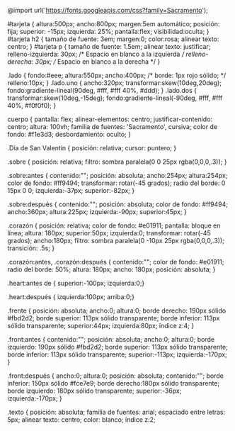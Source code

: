 @import url('https://fonts.googleapis.com/css?family=Sacramento');

#tarjeta {
   altura:500px;
   ancho:800px;
   margen:5em automático;
   posición: fija;
  superior: -15px;
   izquierda: 25%;
   pantalla:flex;
   visibilidad:oculta;
}
#tarjeta h2 {
   tamaño de fuente: 3em;
   margen:0;
   color:rosa;
   alinear texto: centro;
}
#tarjeta p {
   tamaño de fuente: 1.5em;
   alinear texto: justificar;
   relleno-izquierda: 30px; /* Espacio en blanco a la izquierda */
   relleno-derecha: 30px; /* Espacio en blanco a la derecha */
}


.lado {
   fondo:#eee;
   altura:550px;
   ancho:400px;
/* borde: 1px rojo sólido; */
   relleno:10px;
}
.lado.uno {
   ancho:320px;
   transformar:skew(10deg,20deg);
   fondo:gradiente-lineal(90deg, #fff, #fff 40%, #ddd);
}
.lado.dos {
   transformar:skew(10deg,-15deg);
   fondo:gradiente-lineal(-90deg, #fff, #fff 40%, #f0f0f0);
}

cuerpo {
   pantalla: flex;
   alinear-elementos: centro;
   justificar-contenido: centro;
   altura: 100vh;
   familia de fuentes: 'Sacramento', cursiva;
   color de fondo: #f1e3d3;
   desbordamiento: oculto;
 }
 
 .Día de San Valentín {
   posición: relativa;
   cursor: puntero;
 }
 
 .sobre {
   posición: relativa;
   filtro: sombra paralela(0 0 25px rgba(0,0,0,.3));
 }
 
 .sobre:antes {
   contenido:"";
   posición: absoluta;
   ancho:254px;
   altura:254px;
   color de fondo: #ff9494;
   transformar: rotar(-45 grados);
   radio del borde: 0 15px 0 0;
   izquierda:-37px;
   superior:-82px;
 }
 
 .sobre:después {
   contenido:"";
   posición: absoluta;
   color de fondo: #ff9494;
   ancho:360px;
   altura:225px;
   izquierda:-90px;
   superior:45px;
 }
 
 .corazón {
   posición: relativa;
   color de fondo: #e01911;
   pantalla: bloque en línea;
   altura: 180px;
   superior:50px;
   izquierda:0;
   transformar: rotar(-45 grados);
   ancho:180px;
   filtro: sombra paralela(0 -10px 25px rgba(0,0,0,.3));
   transición: .5s;
 }
   
 .corazón:antes, .corazón:después {
   contenido:"";
   color de fondo: #e01911;
   radio del borde: 50%;
   altura: 180px;
   ancho: 180px;
   posición: absoluta;
   }
   
 .heart:antes de {
   superior:-100px;
   izquierda:0;}
   
 .heart:después {
   izquierda:100px;
   arriba:0;}
 
 .frente {
   posición: absoluta;
   ancho:0;
   altura:0;
   borde derecho: 190px sólido #fbd2d2;
   borde superior: 113px sólido transparente;
   borde inferior: 113px sólido transparente;
   superior:44px;
   izquierda:80px;
   índice z:4;
 }
 
 .front:antes {
   contenido:"";
   posición: absoluta;
   ancho:0;
   altura:0;
   borde izquierdo: 190px sólido #fbd2d2;
   borde superior: 113px sólido transparente;
   borde inferior: 113px sólido transparente;
   superior:-113px;
   izquierda:-170px;
 }
 
 .front:después {
   ancho:0;
   altura:0;
   posición: absoluta;
   contenido:"";
   borde inferior: 150px sólido #fce7e9;
   borde derecho:180px sólido transparente;
   borde izquierdo: 180px sólido transparente;
   superior:-36px;
   izquierda:-170px;
 }
 
 .texto {
   posición: absoluta;
   familia de fuentes: arial;
   espaciado entre letras: 5px;
   alinear texto: centro;
   color: blanco;
   índice z:2;
